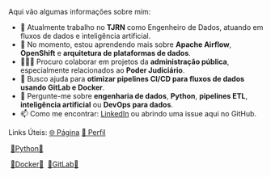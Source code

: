 Aqui vão algumas informações sobre mim:

- 🔭 Atualmente trabalho no **TJRN** como Engenheiro de Dados, atuando em fluxos de dados e inteligência artificial.
- 🌱 No momento, estou aprendendo mais sobre **Apache Airflow**, **OpenShift** e **arquitetura de plataformas de dados**.
- 👨🏽‍💻 Procuro colaborar em projetos da **administração pública**, especialmente relacionados ao **Poder Judiciário**.
- 🤔 Busco ajuda para **otimizar pipelines CI/CD para fluxos de dados usando GitLab e Docker**.
- 💬 Pergunte-me sobre **engenharia de dados**, **Python**, **pipelines ETL**, **inteligência artificial** ou **DevOps para dados**.
- 📫 Como me encontrar: [LinkedIn](https://www.linkedin.com/in/medeirosramos) ou abrindo uma issue aqui no GitHub.


Links Úteis: 
[🌐 Página](https://medeirosramos.github.io/) 
[👤 Perfil](https://medeirosramos.github.io/medeirosramos) 
<!-- &nbsp;[📡Documentação](https://gitlab.tjrn.jus.br/ia/gitlab-profile/-/blob/main/README.md) 
&nbsp; [📔Guia Rápido](https://ajuda.gitlab.io/guia-rapido/markdown/markdown/) 
&nbsp; [📚Implementação GitLab](https://docs.gitlab.com/ee/user/markdown.html)  -->
&nbsp;[🐍Python](https://medeirosramos.github.io/medeirosramos/PYTHON.html)[📝](PYTHON.md) 
<!-- &nbsp; [®️R](https://gitlab.tjrn.jus.br/ia/gitlab-profile/-/blob/main/R.md)  -->
&nbsp;[🐋Docker](https://medeirosramos.github.io/medeirosramos/DOCKER.html)[📝](DOCKER.md) 
&nbsp;[🦊GitLab](https://medeirosramos.github.io/medeirosramos/GITLAB.html)[📝](GITLAB.md) 
